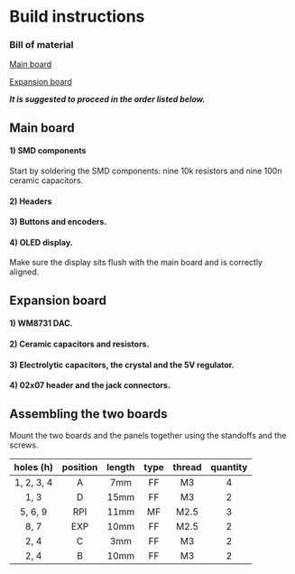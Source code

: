 # Build instructions

### Bill of material
[Main board](bom/BOM_mainboard_nordhat.csv)

[Expansion board](bom/BOM_expansion_board_nordhat.csv)

***It is suggested to proceed in the order listed below.***

## Main board

#### 1) SMD components
Start by soldering the SMD components: nine 10k resistors and nine 100n ceramic capacitors.

#### 2) Headers

#### 3) Buttons and encoders.

#### 4) OLED display.
Make sure the display sits flush with the main board and is correctly aligned.

## Expansion board

#### 1) WM8731 DAC.

#### 2) Ceramic capacitors and resistors.

#### 3) Electrolytic capacitors, the crystal and the 5V regulator.

#### 4) 02x07 header and the jack connectors.

## Assembling the two boards

Mount the two boards and the panels together using the standoffs and the screws.

| holes (h) | position | length  | type  | thread | quantity |
| :---: | :---: |:-------: | :-----: | :------: | :--------: |
| 1, 2, 3, 4 | A | 7mm   | FF  | M3 | 4 |
| 1, 3 | D  | 15mm   |  FF | M3  | 2 |
| 5, 6, 9   | RPI | 11mm  | MF  | M2.5 | 3 |
| 8, 7   | EXP | 10mm  | FF  | M2.5 | 2 |
| 2, 4 | C | 3mm   |  FF | M3  | 2 |
| 2, 4 | B | 10mm |  FF | M3  | 2 |
